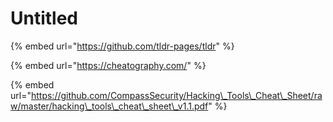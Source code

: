 # Untitled

{% embed url="https://github.com/tldr-pages/tldr" %}

{% embed url="https://cheatography.com/" %}

{% embed url="https://github.com/CompassSecurity/Hacking\_Tools\_Cheat\_Sheet/raw/master/hacking\_tools\_cheat\_sheet\_v1.1.pdf" %}



